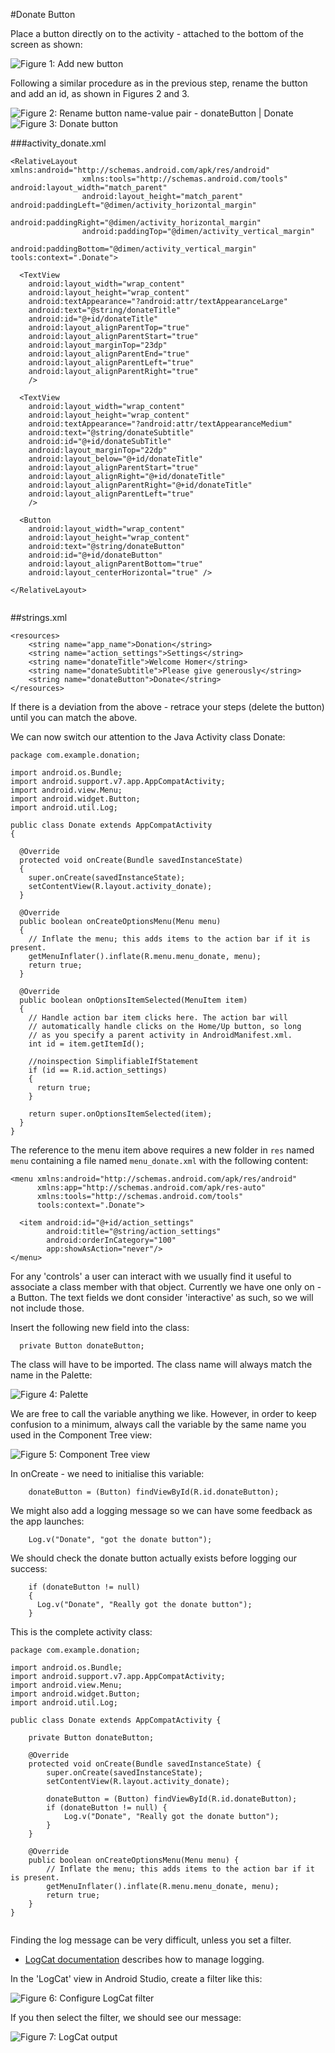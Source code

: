 #Donate Button

Place a button directly on to the activity - attached to the bottom of the screen as shown:

![Figure 1: Add new button](img/13.png)

Following a similar procedure as in the previous step, rename the button and add an id, as shown in Figures 2 and 3.

![Figure 2: Rename button name-value pair - donateButton | Donate](img/13a.png)
![Figure 3: Donate button ](img/13b.png)

###activity_donate.xml 

```
<RelativeLayout xmlns:android="http://schemas.android.com/apk/res/android"
                xmlns:tools="http://schemas.android.com/tools" android:layout_width="match_parent"
                android:layout_height="match_parent" android:paddingLeft="@dimen/activity_horizontal_margin"
                android:paddingRight="@dimen/activity_horizontal_margin"
                android:paddingTop="@dimen/activity_vertical_margin"
                android:paddingBottom="@dimen/activity_vertical_margin" tools:context=".Donate">

  <TextView
    android:layout_width="wrap_content"
    android:layout_height="wrap_content"
    android:textAppearance="?android:attr/textAppearanceLarge"
    android:text="@string/donateTitle"
    android:id="@+id/donateTitle"
    android:layout_alignParentTop="true"
    android:layout_alignParentStart="true"
    android:layout_marginTop="23dp"
    android:layout_alignParentEnd="true"
    android:layout_alignParentLeft="true"
    android:layout_alignParentRight="true"
    />

  <TextView
    android:layout_width="wrap_content"
    android:layout_height="wrap_content"
    android:textAppearance="?android:attr/textAppearanceMedium"
    android:text="@string/donateSubtitle"
    android:id="@+id/donateSubTitle"
    android:layout_marginTop="22dp"
    android:layout_below="@+id/donateTitle"
    android:layout_alignParentStart="true"
    android:layout_alignRight="@+id/donateTitle"
    android:layout_alignParentRight="@+id/donateTitle"
    android:layout_alignParentLeft="true"
    />

  <Button
    android:layout_width="wrap_content"
    android:layout_height="wrap_content"
    android:text="@string/donateButton"
    android:id="@+id/donateButton"
    android:layout_alignParentBottom="true"
    android:layout_centerHorizontal="true" />

</RelativeLayout>


```

##strings.xml

```
<resources>
    <string name="app_name">Donation</string>
    <string name="action_settings">Settings</string>
    <string name="donateTitle">Welcome Homer</string>
    <string name="donateSubtitle">Please give generously</string>
    <string name="donateButton">Donate</string>
</resources>

```

If there is a deviation from the above - retrace your steps (delete the button) until you can match the above.

We can now switch our attention to the Java Activity class Donate:

```
package com.example.donation;

import android.os.Bundle;
import android.support.v7.app.AppCompatActivity;
import android.view.Menu;
import android.widget.Button;
import android.util.Log;

public class Donate extends AppCompatActivity
{

  @Override
  protected void onCreate(Bundle savedInstanceState)
  {
    super.onCreate(savedInstanceState);
    setContentView(R.layout.activity_donate);
  }

  @Override
  public boolean onCreateOptionsMenu(Menu menu)
  {
    // Inflate the menu; this adds items to the action bar if it is present.
    getMenuInflater().inflate(R.menu.menu_donate, menu);
    return true;
  }

  @Override
  public boolean onOptionsItemSelected(MenuItem item)
  {
    // Handle action bar item clicks here. The action bar will
    // automatically handle clicks on the Home/Up button, so long
    // as you specify a parent activity in AndroidManifest.xml.
    int id = item.getItemId();

    //noinspection SimplifiableIfStatement
    if (id == R.id.action_settings)
    {
      return true;
    }

    return super.onOptionsItemSelected(item);
  }
}

```

The reference to the menu item above requires a new folder in `res` named `menu` containing a file named `menu_donate.xml` with the following content:

```
<menu xmlns:android="http://schemas.android.com/apk/res/android"
      xmlns:app="http://schemas.android.com/apk/res-auto"
      xmlns:tools="http://schemas.android.com/tools"
      tools:context=".Donate">

  <item android:id="@+id/action_settings"
        android:title="@string/action_settings"
        android:orderInCategory="100"
        app:showAsAction="never"/>
</menu>

```

For any 'controls' a user can interact with we usually find it useful to associate a class member with that object. Currently we have one only on - a Button. The text fields we dont consider 'interactive' as such, so we will not include those.

Insert the following new field into the class:

```
  private Button donateButton;
```

The class will have to be imported. The class name will always match the name in the Palette:

![Figure 4: Palette](img/15.png)

We are free to call the variable anything we like. However, in order to keep confusion to a minimum, always call the variable by the same name you used in the Component Tree view:

![Figure 5: Component Tree view](img/16.png)

In onCreate - we need to initialise this variable:

```
    donateButton = (Button) findViewById(R.id.donateButton);
```

We might also add a logging message so we can have some feedback as the app launches:

```
    Log.v("Donate", "got the donate button");
```


We should check the donate button actually exists before logging our success:

```
    if (donateButton != null)
    {
      Log.v("Donate", "Really got the donate button");
    }

```

This is the complete activity class:

```
package com.example.donation;

import android.os.Bundle;
import android.support.v7.app.AppCompatActivity;
import android.view.Menu;
import android.widget.Button;
import android.util.Log;

public class Donate extends AppCompatActivity {

    private Button donateButton;

    @Override
    protected void onCreate(Bundle savedInstanceState) {
        super.onCreate(savedInstanceState);
        setContentView(R.layout.activity_donate);

        donateButton = (Button) findViewById(R.id.donateButton);
        if (donateButton != null) {
            Log.v("Donate", "Really got the donate button");
        }
    }

    @Override
    public boolean onCreateOptionsMenu(Menu menu) {
        // Inflate the menu; this adds items to the action bar if it is present.
        getMenuInflater().inflate(R.menu.menu_donate, menu);
        return true;
    }
}


```

Finding the log message can be very difficult, unless you set a filter. 

- [LogCat documentation](https://developer.android.com/tools/debugging/debugging-studio.html) describes how to manage logging.

In the 'LogCat' view in Android Studio, create a filter like this:

![Figure 6: Configure LogCat filter](img/17.png)

If you then select the filter, we should see our message:

![Figure 7: LogCat output](img/18.png)
 


